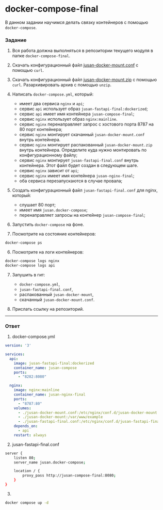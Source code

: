 # docker-compose-final

В данном задании научимся делать связку контейнеров с помощью `docker-compose`.

### Задание

1. Вся работа должна выполняться в репозитории текущего модуля в папке `docker-compose-final`.
2. Скачать конфигурационный файл [jusan-docker-mount.conf][jusan-docker-mount.conf] с помощью `curl`.
3. Скачать конфигурационный файл [jusan-docker-mount.zip][jusan-docker-mount.zip] с помощью `curl`.
   Разархивировать архив с помощью `unzip`.
4. Написать `docker-compose.yml`, который:

   - имеет два сервиса `nginx` и `api`;
   - сервис `api` использует образ `jusan-fastapi-final:dockerized`;
   - сервис `api` имеет имя контейнера `jusan-compose-final`;
   - сервис `nginx` использует образ `nginx:mainline`.
   - сервис `nginx` перенаправляет запрос с хостового порта 8787 на 80 порт контейнера;
   - сервис `nginx` монтирует скачанный `jusan-docker-mount.conf` внутрь контейнера.
   - сервис `nginx` монтирует распакованный `jusan-docker-mount.zip` внутрь контейнера. Определите куда нужно монтировать по конфигурационному файлу;
   - сервис `nginx` монтирует `jusan-fastapi-final.conf` внутрь контейнера. Этот файл будет создан в следующем шаге.
   - сервис `nginx` зависит от `api`;
   - сервис `nginx` имеет имя контейнера `jusan-nginx-final`;
   - оба сервиса перезапускаются в случае провала;

5. Создать конфигурационный файл `jusan-fastapi-final.conf` для nginx, который:

   - слушает 80 порт;
   - имеет имя `jusan.docker-compose`;
   - перенаправляет запросы на контейнер `jusan-compose-final`;

6. Запустить `docker-compose` на фоне.
7. Посмотрите на состояние контейнеров:

```bash
docker-compose ps
```

6. Посмотрите на логи контейнеров:

```bash
docker-compose logs nginx
docker-compose logs api
```

7. Запушить в гит:

   - `docker-compose.yml`,
   - `jusan-fastapi-final.conf`,
   - распакованный `jusan-docker-mount`,
   - скачанный `jusan-docker-mount.conf`.

8. Прислать ссылку на репозиторий.

[jusan-docker-mount.conf]: https://stepik.org/media/attachments/lesson/686238/jusan-docker-mount.conf
[jusan-docker-mount.zip]: https://stepik.org/media/attachments/lesson/686238/jusan-docker-mount.zip

---

### Ответ

1. docker-compose.yml
```yml
version: '3'

services:
  api:
    image: jusan-fastapi-final:dockerized
    container_name: jusan-compose
    ports:
      - "8282:8080"

  nginx:
    image: nginx:mainline
    container_name: jusan-nginx-final
    ports:
      - "8787:80"
    volumes:
      - ./jusan-docker-mount.conf:/etc/nginx/conf.d/jusan-docker-mount.conf
      - ./jusan-docker-mount:/var/www/example
      - ./jusan-fastapi-final.conf:/etc/nginx/conf.d/jusan-fastapi-final.conf
    depends_on:
      - api
    restart: always
```

2. jusan-fastapi-final.conf

```bash
server {
    listen 80;
    server_name jusan.docker-compose;

    location / {
        proxy_pass http://jusan-compose-final:8080;
    }
}
```

3. 
```bash
docker compose up -d
```